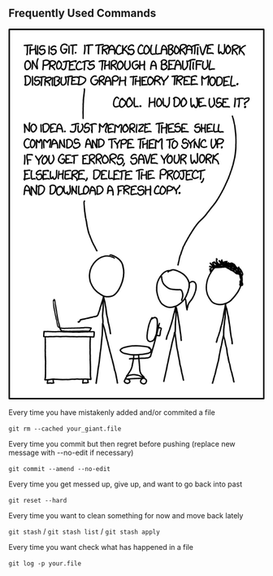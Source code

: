 ## Frequently Used Commands

![xkcd](xkcd.png)

Every time you have mistakenly added and/or commited a file

`git rm --cached your_giant.file`

Every time you commit but then regret before pushing (replace new message with --no-edit if necessary)

`git commit --amend --no-edit`

Every time you get messed up, give up, and want to go back into past

`git reset --hard`

Every time you want to clean something for now and move back lately

`git stash` / `git stash list` / `git stash apply`

Every time you want check what has happened in a file

`git log -p your.file`

